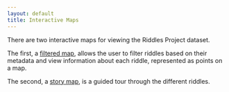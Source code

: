 ```yaml
---
layout: default
title: Interactive Maps
---
```


There are two interactive maps for viewing the Riddles Project dataset.

The first, a [filtered map](https://riddlesproject.github.io/filters), allows the user to filter riddles based on their metadata and view information about each riddle, represented as points on a map.

The second, a [story map](https://riddlesproject.github.io/story), is a guided tour through the different riddles.
